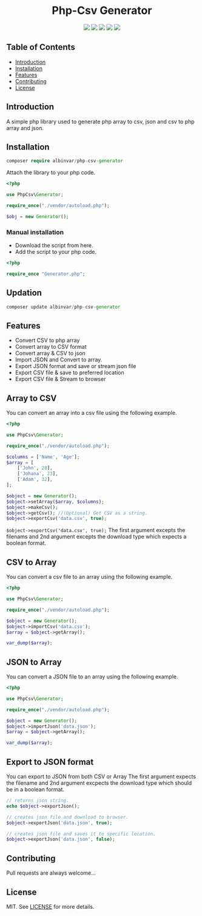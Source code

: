 <h1 align="center"> Php-Csv Generator</h1> 

<p align="center">
<a href="https://github.com/albinvar/php-csv-generator/actions/workflows/php.yml"><img src="https://github.com/albinvar/php-csv-generator/actions/workflows/php.yml/badge.svg?branch=main"></a>
<img src="https://img.shields.io/packagist/v/albinvar/php-csv-generator?label=version">
<img src="https://poser.pugx.org/albinvar/php-csv-generator/downloads">
<img src="https://img.shields.io/github/repo-size/albinvar/php-csv-generator">
<a href="LICENSE"><img src="https://img.shields.io/apm/l/Github"></a>
</p>

## Table of Contents 
- [Introduction](#introduction)
- [Installation](#installation)
- [Features](#features)
- [Contributing](#contributing)
- [License](#license)

## Introduction

A simple php library used to generate php array to csv, json and csv to php array and json.

## Installation

```php
composer require albinvar/php-csv-generator
```

Attach the library to your php code.

```php
<?php

use PhpCsv\Generator;

require_once("./vendor/autoload.php");

$obj = new Generator();

```

### Manual installation

- Download the script from here.
- Add the script to your php code.

```php
<?php

require_once "Generator.php";

```

## Updation

```php
composer update albinvar/php-csv-generator
```

## Features

- Convert CSV to php array
- Convert array to CSV format
- Convert array & CSV to json
- Import JSON and Convert to array.
- Export JSON format and save or stream json file
- Export CSV file & save to preferred location
- Export CSV file & Stream to browser

## Array to CSV

You can convert an array into a csv file using the following example.

```php
<?php

use PhpCsv\Generator;

require_once("./vendor/autoload.php");

$columns = ['Name', 'Age'];
$array = [ 
	['John', 28],
	['Johana', 23],
	['Adam', 32],
];

$object = new Generator();
$object->setArray($array, $columns);
$object->makeCsv();
$object->getCsv(); //(Optional) Get CSV as a string.
$object->exportCsv('data.csv', true);

```

```$object->exportCsv('data.csv', true);``` The first argument excepts the filenams and 2nd argument excepts the download type which expects a boolean format.


## CSV to Array

You can convert a csv file to an array using the following example.

```php
<?php

use PhpCsv\Generator;

require_once("./vendor/autoload.php");

$object = new Generator();
$object->importCsv('data.csv');
$array = $object->getArray();

var_dump($array);
```

## JSON to Array

You can convert a JSON file to an array using the following example.

```php
<?php

use PhpCsv\Generator;

require_once("./vendor/autoload.php");

$object = new Generator();
$object->importJson('data.json');
$array = $object->getArray();

var_dump($array);
```

## Export to JSON format

You can export to JSON from both CSV or Array
The first argument expects the filename and 2nd argument excpects the download type which should be in a boolean format.

```php
// returns json string.
echo $object->exportJson();

// creates json file and download to browser.
$object->exportJson('data.json', true);

// creates json file and saves it to specific location.
$object->exportJson('data.json', false);
```

## Contributing

Pull requests are always welcome...

## License
MIT. See [LICENSE](LICENSE) for more details.
